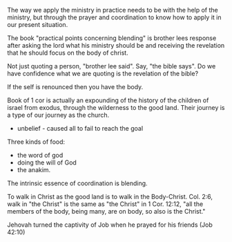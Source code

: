The way we apply the ministry in practice needs to be with the help of the ministry, but through the prayer and coordination to know how to apply it in our present situation.

The book "practical points concerning blending" is brother lees response after asking the lord what his ministry should be and receiving the revelation that he should focus on the body of christ.

Not just quoting a person, "brother lee said". Say, "the bible says". Do we have confidence what we are quoting is the revelation of the bible?

If the self is renounced then you have the body.

Book of 1 cor is actually an expounding of the history of the children of israel from exodus, through the wilderness to the good land. Their journey is a type of our journey as the church.

- unbelief - caused all to fail to reach the goal

Three kinds of food:
- the word of god
- doing the will of God
- the anakim.

The intrinsic essence of coordination is blending.

To walk in Christ as the good land is to walk in the Body-Christ. Col. 2:6, walk in "the Christ" is the same as "the Christ" in 1 Cor. 12:12, "all the members of the body, being many, are on body, so also is the Christ."

Jehovah turned the captivity of Job when he prayed for his friends (Job 42:10)
